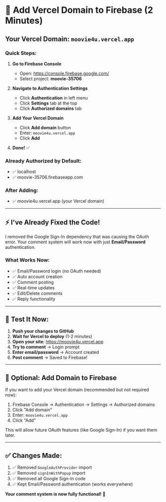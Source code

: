 # 🚀 Add Vercel Domain to Firebase (2 Minutes)

## Your Vercel Domain: `moovie4u.vercel.app`

### Quick Steps:

1. **Go to Firebase Console**
   - Open: https://console.firebase.google.com/
   - Select project: **moovie-35706**

2. **Navigate to Authentication Settings**
   - Click **Authentication** in left menu
   - Click **Settings** tab at the top
   - Click **Authorized domains** tab

3. **Add Your Vercel Domain**
   - Click **Add domain** button
   - Enter: `moovie4u.vercel.app`
   - Click **Add**

4. **Done!** ✅

### Already Authorized by Default:
- ✅ localhost
- ✅ moovie-35706.firebaseapp.com

### After Adding:
- ✅ moovie4u.vercel.app (your Vercel domain)

---

## ⚡ I've Already Fixed the Code!

I removed the Google Sign-In dependency that was causing the OAuth error. Your comment system will work now with just **Email/Password** authentication.

### What Works Now:
- ✅ Email/Password login (no OAuth needed)
- ✅ Auto account creation
- ✅ Comment posting
- ✅ Real-time updates
- ✅ Edit/Delete comments
- ✅ Reply functionality

---

## 🎯 Test It Now:

1. **Push your changes to GitHub**
2. **Wait for Vercel to deploy** (1-2 minutes)
3. **Open your site**: https://moovie4u.vercel.app
4. **Try to comment** → Login prompt
5. **Enter email/password** → Account created
6. **Post comment** → Saved to Firebase!

---

## 📝 Optional: Add Domain to Firebase

If you want to add your Vercel domain (recommended but not required now):

1. Firebase Console → Authentication → Settings → Authorized domains
2. Click "Add domain"
3. Enter: `moovie4u.vercel.app`
4. Click "Add"

This will allow future OAuth features (like Google Sign-In) if you want them later.

---

## ✅ Changes Made:

1. ✅ Removed `GoogleAuthProvider` import
2. ✅ Removed `signInWithPopup` import
3. ✅ Removed all Google Sign-In code
4. ✅ Kept Email/Password authentication (works everywhere)

**Your comment system is now fully functional!** 🎉
